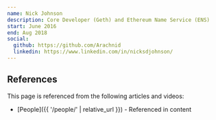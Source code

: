 ```yaml
---
name: Nick Johnson
description: Core Developer (Geth) and Ethereum Name Service (ENS)
start: June 2016
end: Aug 2018
social:
  github: https://github.com/Arachnid
  linkedin: https://www.linkedin.com/in/nicksdjohnson/
---
```


## References

This page is referenced from the following articles and videos:

- [People]({{ '/people/' | relative_url }}) - Referenced in content